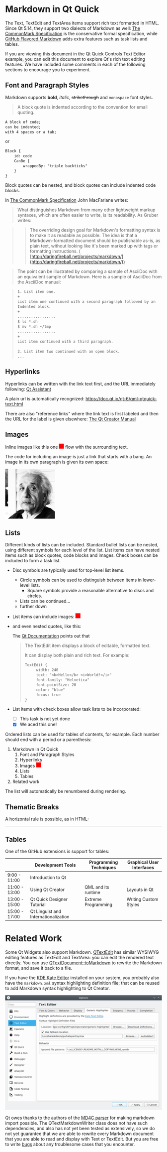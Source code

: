 # Markdown in Qt Quick

The Text, TextEdit and TextArea items support rich text formatted in HTML.
Since Qt 5.14, they support two dialects of Markdown as well:
[The CommonMark Specification](https://spec.commonmark.org/0.31.2/) is the
conservative formal specification, while
[GitHub Flavored Markdown](https://docs.github.com/en/get-started/writing-on-github/getting-started-with-writing-and-formatting-on-github/basic-writing-and-formatting-syntax)
adds extra features such as task lists and tables.

If you are viewing this document in the Qt Quick Controls Text Editor example,
you can edit this document to explore Qt's rich text editing features.
We have included some comments in each of the following sections to
encourage you to experiment.

## Font and Paragraph Styles

Markdown supports **bold**, *italic*, ~~strikethrough~~ and `monospace` font
styles.

> A block quote is indented according to the convention for email quoting.

    A block of code;
    can be indented;
    with 4 spaces or a tab;

or

```
Block {
    id: code
    CanBe {
        wrappedBy: "triple backticks"
    }
}
```

Block quotes can be nested, and block quotes can include indented code blocks.

In [The CommonMark Specification](https://spec.commonmark.org/0.31.2/)
John MacFarlane writes:

> What distinguishes Markdown from many other lightweight markup syntaxes,
> which are often easier to write, is its readability. As Gruber writes:

> > The overriding design goal for Markdown's formatting syntax is to make it
> > as readable as possible. The idea is that a Markdown-formatted document should
> > be publishable as-is, as plain text, without looking like it's been marked up
> > with tags or formatting instructions. (
> > [http://daringfireball.net/projects/markdown/](http://daringfireball.net/projects/markdown/))

> The point can be illustrated by comparing a sample of AsciiDoc with an
> equivalent sample of Markdown. Here is a sample of AsciiDoc from the AsciiDoc
> manual:

>     1. List item one.
>     +
>     List item one continued with a second paragraph followed by an
>     Indented block.
>     +
>     .................
>     $ ls *.sh
>     $ mv *.sh ~/tmp
>     .................
>     +
>     List item continued with a third paragraph.
>
>     2. List item two continued with an open block.
>     ...
>

## Hyperlinks

Hyperlinks can be written with the link text first, and the URL immediately
following: [Qt Assistant](http://doc.qt.io/qt-6/qtassistant-index.html)

A plain url is automatically recognized: https://doc.qt.io/qt-6/qml-qtquick-text.html

There are also "reference links" where the link text is first labeled
and then the URL for the label is given elsewhere:
[The Qt Creator Manual][creatormanual]

## Images

Inline images like this one ![red square](red.png) flow with the surrounding text.

The code for including an image is just a link that starts with a bang.
An image in its own paragraph is given its own space:

![Albert Einstein image](einstein.png)

## Lists

Different kinds of lists can be included. Standard bullet lists can be nested,
using different symbols for each level of the list. List items can have nested
items such as block quotes, code blocks and images. Check boxes can be included
to form a task list.

- Disc symbols are typically used for top-level list items.
  * Circle symbols can be used to distinguish between items in lower-level
    lists.
    + Square symbols provide a reasonable alternative to discs and circles.
  * Lists can be continued...
  * further down
- List items can include images: ![red square](red.png)
- and even nested quotes, like this:

  The [Qt Documentation](https://doc.qt.io/qt-6/qml-qtquick-textedit.html#details)
  points out that
  > The TextEdit item displays a block of editable, formatted text.
  >
  > It can display both plain and rich text. For example:
  >
  >     TextEdit {
  >          width: 240
  >          text: "<b>Hello</b> <i>World!</i>"
  >          font.family: "Helvetica"
  >          font.pointSize: 20
  >          color: "blue"
  >          focus: true
  >     }
- List items with check boxes allow task lists to be incorporated:
  * [ ] This task is not yet done
  * [x] We aced this one!

Ordered lists can be used for tables of contents, for example. Each number
should end with a period or a parenthesis:

1.  Markdown in Qt Quick
    1)  Font and Paragraph Styles
    5)  Hyperlinks
    3)  Images ![red square](red.png)
    2)  Lists
    4)  Tables
2.  Related work

The list will automatically be renumbered during rendering.

## Thematic Breaks

A horizontal rule is possible, as in HTML:

- - -

## Tables

One of the GitHub extensions is support for tables:

|             |Development Tools                   |Programming Techniques     |Graphical User Interfaces|
|-------------|------------------------------------|---------------------------|-------------------------|
|9:00 - 11:00 |Introduction to Qt                                                                      |||
|11:00 - 13:00|Using Qt Creator                    |QML and its runtime        |Layouts in Qt            |
|13:00 - 15:00|Qt Quick Designer Tutorial          |Extreme Programming        |Writing Custom Styles    |
|15:00 - 17:00|Qt Linguist and Internationalization|                           |                         |

# Related Work

Some Qt Widgets also support Markdown.
[QTextEdit](https://doc.qt.io/qt-6/qtextedit.html) has similar WYSIWYG
editing features as TextEdit and TextArea: you can edit the rendered text
directly. You can use
[QTextDocument::toMarkdown](https://doc.qt.io/qt-6/qtextdocument.html#toMarkdown)
to rewrite the Markdown format, and save it back to a file.

If you have the [KDE Kate Editor](https://kate-editor.org/) installed on your
system, you probably also have the `markdown.xml` syntax highlighting
definition file; that can be reused to add Markdown syntax highlighting to
Qt Creator.

![creator markdown highlighting from Kate](creatorKateHighlighter.png)

Qt owes thanks to the authors of the [MD4C parser](https://github.com/mity/md4c)
for making markdown import possible. The QTextMarkdownWriter class does not
have such dependencies, and also has not yet been tested as extensively, so we
do not yet guarantee that we are able to rewrite every Markdown document that
you are able to read and display with Text or TextEdit. But you are free to
write [bugs](https://bugreports.qt.io) about any troublesome cases that you
encounter.

[creatormanual]: https://doc.qt.io/qtcreator/ "Qt Creator Manual"
